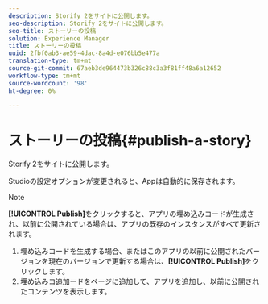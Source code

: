 ```yaml
---
description: Storify 2をサイトに公開します。
seo-description: Storify 2をサイトに公開します。
seo-title: ストーリーの投稿
solution: Experience Manager
title: ストーリーの投稿
uuid: 2fbf0ab3-ae59-4dac-8a4d-e076bb5e477a
translation-type: tm+mt
source-git-commit: 67aeb3de964473b326c88c3a3f81ff48a6a12652
workflow-type: tm+mt
source-wordcount: '98'
ht-degree: 0%

---
```



# ストーリーの投稿{#publish-a-story}

Storify 2をサイトに公開します。

Studioの設定オプションが変更されると、Appは自動的に保存されます。

>[!NOTE]
>
>**[!UICONTROL Publish]**&#x200B;をクリックすると、アプリの埋め込みコードが生成され、以前に公開されている場合は、アプリの既存のインスタンスがすべて更新されます。

1. 埋め込みコードを生成する場合、またはこのアプリの以前に公開されたバージョンを現在のバージョンで更新する場合は、**[!UICONTROL Publish]**&#x200B;をクリックします。
1. 埋め込みコ追加ードをページに追加して、アプリを追加し、以前に公開されたコンテンツを表示します。
